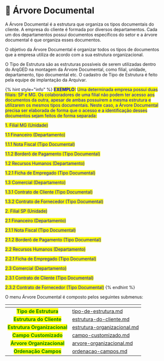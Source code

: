 # 📄 Árvore Documental

A Árvore Documental é a estrutura que organiza os tipos documentais do cliente. A empresa do cliente é formada por diversos departamentos. Cada um dos departamentos possui documentos específicos do setor e a árvore documental é que organiza esses documentos.  &#x20;

O objetivo da Árvore Documental é organizar todos os tipos de documentos que a empresa utiliza de acordo com a sua estrutura organizacional. &#x20;

O Tipo de Estrutura são as estruturas possíveis de serem utilizadas dentro do ArqGED na montagem da Árvore Documental, como filial, unidade, departamento, tipo documental etc. O cadastro de Tipo de Estrutura é feito pela equipe de implantação da Arquivar.&#x20;

{% hint style="info" %}
<mark style="color:blue;">**EXEMPLO:**</mark> <mark style="color:blue;"></mark><mark style="color:blue;">Uma determinada empresa possui duas filiais: SP e MG. Os colaboradores de uma filial não podem ter acesso aos documentos da outra, apesar de ambas possuírem a mesma estrutura e utilizarem os mesmos tipos documentais. Neste caso, a Árvore Documental precisa ser elaborada de forma que o acesso e a identificação desses documentos sejam feitos de forma separada:</mark>&#x20;

<mark style="color:blue;">1. Filial MG (Unidade)</mark>&#x20;

&#x20; <mark style="color:blue;">1.1 Financeiro (Departamento)</mark>&#x20;

&#x20;    <mark style="color:blue;">1.1.1 Nota Fiscal (Tipo Documental)</mark>&#x20;

&#x20;    <mark style="color:blue;">1.1.2 Borderô de Pagamento (Tipo Documental)</mark>&#x20;

&#x20; <mark style="color:blue;">1.2 Recursos Humanos (Departamento)</mark>&#x20;

&#x20;    <mark style="color:blue;">1.2.1 Ficha de Empregado (Tipo Documental)</mark>&#x20;

&#x20; <mark style="color:blue;">1.3 Comercial (Departamento)</mark>&#x20;

&#x20;    <mark style="color:blue;">1.3.1 Contrato de Cliente (Tipo Documental)</mark>&#x20;

&#x20;    <mark style="color:blue;">1.3.2 Contrato de Fornecedor (Tipo Documental)</mark>&#x20;

&#x20;

<mark style="color:blue;">2. Filial SP (Unidade)</mark>&#x20;

&#x20; <mark style="color:blue;">2.1 Financeiro (Departamento)</mark>&#x20;

&#x20;    <mark style="color:blue;">2.1.1 Nota Fiscal (Tipo Documental)</mark>&#x20;

&#x20;    <mark style="color:blue;">2.1.2 Borderô de Pagamento (Tipo Documental)</mark>&#x20;

&#x20; <mark style="color:blue;">2.2 Recursos Humanos (Departamento)</mark>&#x20;

&#x20;    <mark style="color:blue;">2.2.1 Ficha de Empregado (Tipo Documental)</mark>&#x20;

&#x20; <mark style="color:blue;">2.3 Comercial (Departamento)</mark>&#x20;

&#x20;    <mark style="color:blue;">2.3.1 Contrato de Cliente (Tipo Documental)</mark>&#x20;

&#x20;    <mark style="color:blue;">2.3.2 Contrato de Fornecedor (Tipo Documental)</mark>&#x20;
{% endhint %}

O menu Árvore Documental é composto pelos seguintes submenus:

<table data-view="cards"><thead><tr><th align="center"></th><th data-hidden data-card-target data-type="content-ref"></th></tr></thead><tbody><tr><td align="center"><mark style="color:green;"><strong>Tipo de Estrutura</strong></mark></td><td><a href="tipo-de-estrutura.md">tipo-de-estrutura.md</a></td></tr><tr><td align="center"><mark style="color:green;"><strong>Estrutura do Cliente</strong></mark></td><td><a href="estrutura-do-cliente.md">estrutura-do-cliente.md</a></td></tr><tr><td align="center"><mark style="color:green;"><strong>Estrutura Organizacional</strong></mark></td><td><a href="estrutura-organizacional.md">estrutura-organizacional.md</a></td></tr><tr><td align="center"><mark style="color:green;"><strong>Campo Customizado</strong></mark></td><td><a href="campo-customizado.md">campo-customizado.md</a></td></tr><tr><td align="center"><mark style="color:green;"><strong>Árvore Organizacional</strong></mark></td><td><a href="arvore-organizacional.md">arvore-organizacional.md</a></td></tr><tr><td align="center"><mark style="color:green;"><strong>Ordenação Campos</strong></mark></td><td><a href="ordenacao-campos.md">ordenacao-campos.md</a></td></tr></tbody></table>
